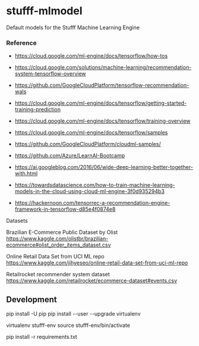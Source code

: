 # stufff-mlmodel

Default models for the Stufff Machine Learning Engine

### Reference

* https://cloud.google.com/ml-engine/docs/tensorflow/how-tos

* https://cloud.google.com/solutions/machine-learning/recommendation-system-tensorflow-overview
* https://github.com/GoogleCloudPlatform/tensorflow-recommendation-wals

* https://cloud.google.com/ml-engine/docs/tensorflow/getting-started-training-prediction
* https://cloud.google.com/ml-engine/docs/tensorflow/training-overview 
* https://cloud.google.com/ml-engine/docs/tensorflow/samples 
* https://github.com/GoogleCloudPlatform/cloudml-samples/ 
* https://github.com/Azure/LearnAI-Bootcamp 
* https://ai.googleblog.com/2016/06/wide-deep-learning-better-together-with.html 
* https://towardsdatascience.com/how-to-train-machine-learning-models-in-the-cloud-using-cloud-ml-engine-3f0d935294b3 
* https://hackernoon.com/tensorrec-a-recommendation-engine-framework-in-tensorflow-d85e4f0874e8 

Datasets

Brazilian E-Commerce Public Dataset by Olist
https://www.kaggle.com/olistbr/brazilian-ecommerce#olist_order_items_dataset.csv

Online Retail Data Set from UCI ML repo
https://www.kaggle.com/jihyeseo/online-retail-data-set-from-uci-ml-repo

Retailrocket recommender system dataset
https://www.kaggle.com/retailrocket/ecommerce-dataset#events.csv

## Development

pip install -U pip
pip install --user --upgrade virtualenv

virtualenv stufff-env
source stufff-env/bin/activate

pip install -r requirements.txt
